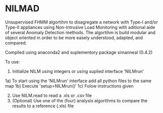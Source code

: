 # NILMAD
Unsupervised FHMM algortihm to disagregate a network with Type-I and/or Type-II appliances using Non-Intrusive Load Monitoring with aditional aide of several Anomaly Detection methods.
The algortihm is build modular and object oriented in order to be more easely understood, adapted, and compared.

Compiled using anaconda2 and suplementory package simanneal (0.4.2)

To use: 
1) Initialize NILM using integers or using suplied interface 'NILMrun'

1a) To start using the 'NILMrun' interface add all python files to the same map
1b) Execute 'setup=NILMrun()'
1c) Folow instructions given

2) Use NILM.read to read a .xls or .csv file
3) (Optional) Use one of the (four) analysis algorithms to compare the results to a reference (.xls) file
